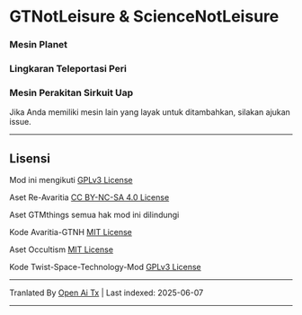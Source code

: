 # GTNotLeisure & ScienceNotLeisure

### Mesin Planet

### Lingkaran Teleportasi Peri

### Mesin Perakitan Sirkuit Uap

Jika Anda memiliki mesin lain yang layak untuk ditambahkan, silakan ajukan issue.

---

## Lisensi
Mod ini mengikuti [GPLv3 License](https://www.gnu.org/licenses/gpl-3.0.html)

Aset Re-Avaritia [CC BY-NC-SA 4.0 License](https://creativecommons.org/licenses/by-nc-sa/4.0/)

Aset GTMthings semua hak mod ini dilindungi

Kode Avaritia-GTNH [MIT License](https://mit-license.org/)

Aset Occultism [MIT License](https://mit-license.org/)

Kode Twist-Space-Technology-Mod [GPLv3 License](https://www.gnu.org/licenses/gpl-3.0.html)

---

Tranlated By [Open Ai Tx](https://github.com/OpenAiTx/OpenAiTx) | Last indexed: 2025-06-07

---